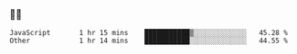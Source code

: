 ### 👨‍💻

<!--START_SECTION:waka-->

```text
JavaScript       1 hr 15 mins    ███████████▒░░░░░░░░░░░░░   45.28 %
Other            1 hr 14 mins    ███████████░░░░░░░░░░░░░░   44.55 %
```

<!--END_SECTION:waka-->
